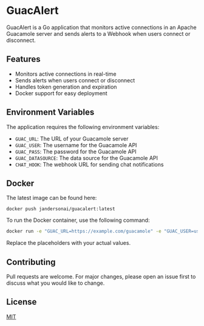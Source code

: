 # GuacAlert

GuacAlert is a Go application that monitors active connections in an Apache Guacamole server and sends alerts to a Webhook when users connect or disconnect.

## Features

- Monitors active connections in real-time
- Sends alerts when users connect or disconnect
- Handles token generation and expiration
- Docker support for easy deployment

## Environment Variables

The application requires the following environment variables:

- `GUAC_URL`: The URL of your Guacamole server
- `GUAC_USER`: The username for the Guacamole API
- `GUAC_PASS`: The password for the Guacamole API
- `GUAC_DATASOURCE`: The data source for the Guacamole API
- `CHAT_HOOK`: The webhook URL for sending chat notifications

## Docker

The latest image can be found here:

```docker push jandersonai/guacalert:latest```

To run the Docker container, use the following command:

```bash
docker run -e "GUAC_URL=https://example.com/guacamole" -e "GUAC_USER=username" -e "GUAC_PASS=password" -e "GUAC_DATASOURCE=datasource" -e "CHAT_HOOK=webhook_url" guacalert
```

Replace the placeholders with your actual values.

## Contributing

Pull requests are welcome. For major changes, please open an issue first to discuss what you would like to change.

## License

[MIT](https://choosealicense.com/licenses/mit/)
